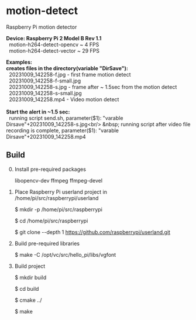 # motion-detect
Raspberry Pi motion detector


<b>Device: Raspberry Pi 2 Model B Rev 1.1</b><br/>
&nbsp;  motion-h264-detect-opencv  ~ 4 FPS <br/>
&nbsp;  motion-h264-detect-vector  ~ 29 FPS<br/>

<b>Examples:<br/>
creates files in the directory(variable "DirSave"):</b> <br/>
&nbsp;  20231009_142258-f.jpg   - first frame motion detect<br/>
&nbsp;  20231009_142258-f-small.jpg<br/>
&nbsp;  20231009_142258-s.jpg   - frame after ~ 1.5sec from the motion detect<br/>
&nbsp;  20231009_142258-s-small.jpg<br/>
&nbsp;  20231009_142258.mp4     - Video motion detect<br/>
<br/>
<b>Start the alert in ~1.5 sec:</b><br/>
&nbsp; running script send.sh, parameter($1): "varable Dirsave"+20231009_142258-s.jpg<br/>
&nbsp; running script after video file recording is complete, parameter($1): "varable Dirsave"+20231009_142258.mp4<br/>


Build
-----
0. Install pre-required packages
   
    libopencv-dev ffmpeg ffmpeg-devel

1. Place  Raspberry Pi userland project in /home/pi/src/raspberrypi/userland
    
    $ mkdir -p /home/pi/src/raspberrypi
    
    $ cd /home/pi/src/raspberrypi
        
    $ git clone --depth 1 https://github.com/raspberrypi/userland.git


2. Build pre-required libraries
    
    $ make -C /opt/vc/src/hello_pi/libs/vgfont
    

3. Build project 

    $ mkdir build
    
    $ cd build
    
    $ cmake ../
    
    $ make 
    
  
